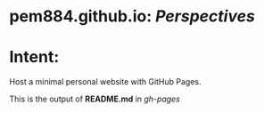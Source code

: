 # pem884.github.io: <i>Perspectives</i>
<html>
<body>
<h1>Intent:</h1>
  <p>Host a minimal personal website with GitHub Pages.
  <p>This is the output of <b>README.md</b> in <i>gh-pages</i></p>
</body>
</html>
